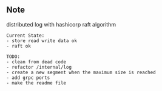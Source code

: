 ## Note

distributed log with hashicorp raft algorithm


```
Current State:
- store read write data ok
- raft ok
```

```
TODO:
- clean from dead code
- refactor /internal/log
- create a new segment when the maximum size is reached
- add grpc ports
- make the readme file
```